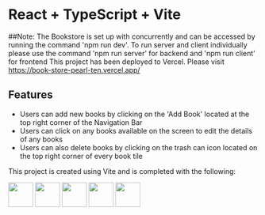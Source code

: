 # React + TypeScript + Vite

##Note: 
The Bookstore is set up with concurrently and can be accessed by running the command 'npm run dev'. To run server and client individually please use the command 'npm run server' for backend and 'npm run client' for frontend
This project has been deployed to Vercel. Please visit https://book-store-pearl-ten.vercel.app/ 

## Features

- Users can add new books by clicking on the 'Add Book' located at the top right corner of the Navigation Bar
- Users can click on any books available on the screen to edit the details of any books
- Users can also delete books by clicking on the trash can icon located on the top right corner of every book tile
  
This project is created using Vite and is completed with the following: 

<img src="https://github.com/hxynh/BookStore/assets/47993347/595c1780-bcbd-4d80-a077-db2577df5a10" width="50" height="50" >
<img src="https://github.com/hxynh/BookStore/assets/47993347/389cec76-f5c7-4a0d-b421-fa0c89dbb390" width="50" height="50" >
<img src="https://github.com/hxynh/BookStore/assets/47993347/b5a4d8b4-b099-492d-99f5-dd8cd45dc14b=250x250" width="50" height="50" >
<img src="https://github.com/hxynh/BookStore/assets/47993347/eccfe25a-04bf-4c4d-9d4e-7a655d132d3a=250x250" width="50" height="50" >
<img src="https://github.com/hxynh/BookStore/assets/47993347/9a091ba7-fb07-4b2c-aa8f-a156b287413c" width="50" height="50" >


